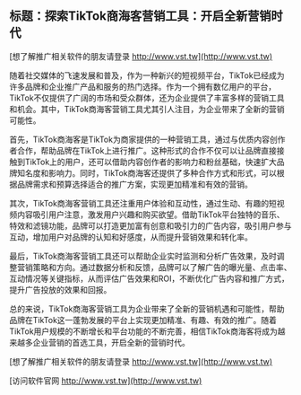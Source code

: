 ## **标题：探索TikTok商海客营销工具：开启全新营销时代**

[想了解推广相关软件的朋友请登录 http://www.vst.tw](http://www.vst.tw)

随着社交媒体的飞速发展和普及，作为一种新兴的短视频平台，TikTok已经成为许多品牌和企业推广产品和服务的热门选择。作为一个拥有数亿用户的平台，TikTok不仅提供了广阔的市场和受众群体，还为企业提供了丰富多样的营销工具和机会。其中，TikTok商海客营销工具尤其引人注目，为企业带来了全新的营销可能性。

首先，TikTok商海客是TikTok为商家提供的一种营销工具，通过与优质内容创作者合作，帮助品牌在TikTok上进行推广。这种形式的合作不仅可以让品牌直接接触到TikTok上的用户，还可以借助内容创作者的影响力和粉丝基础，快速扩大品牌知名度和影响力。同时，TikTok商海客还提供了多种合作方式和形式，可以根据品牌需求和预算选择适合的推广方案，实现更加精准和有效的营销。

其次，TikTok商海客营销工具还注重用户体验和互动性，通过生动、有趣的短视频内容吸引用户注意，激发用户兴趣和购买欲望。借助TikTok平台独特的音乐、特效和滤镜功能，品牌可以打造更加富有创意和吸引力的广告内容，吸引用户参与互动，增加用户对品牌的认知和好感度，从而提升营销效果和转化率。

最后，TikTok商海客营销工具还可以帮助企业实时监测和分析广告效果，及时调整营销策略和方向。通过数据分析和反馈，品牌可以了解广告的曝光量、点击率、互动情况等关键指标，从而评估广告效果和ROI，不断优化广告内容和推广方式，提升广告投放的效果和回报。

总的来说，TikTok商海客营销工具为企业带来了全新的营销机遇和可能性，帮助品牌在TikTok这一蓬勃发展的平台上实现更加精准、有趣、有效的推广。随着TikTok用户规模的不断增长和平台功能的不断完善，相信TikTok商海客将成为越来越多企业营销的首选工具，开启全新的营销时代。

[想了解推广相关软件的朋友请登录 http://www.vst.tw](http://www.vst.tw)


[访问软件官网 http://www.vst.tw](http://www.vst.tw)
